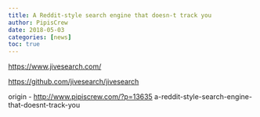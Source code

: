 ```yaml
---
title: A Reddit-style search engine that doesn-t track you
author: PipisCrew
date: 2018-05-03
categories: [news]
toc: true
---
```


https://www.jivesearch.com/

https://github.com/jivesearch/jivesearch

origin - http://www.pipiscrew.com/?p=13635 a-reddit-style-search-engine-that-doesnt-track-you